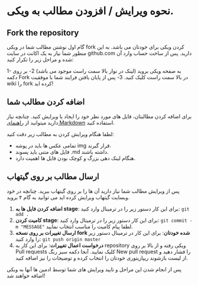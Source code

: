 
# نحوه ویرایش / افزودن مطالب به ویکی.

## Fork the repository
گام اول نوشتن مطالب شما در ویکی fork کردن ویکی برای خودتان می باشد. به این منظور شما نیاز به یک اکانت در سایت github.com دارید. پس از ساخت حساب وارد آن شده و مراحل زیر را تکرار کنید:

1- به صفحه ویکی بروید (لینک در نوار بالا سمت راست موجود می باشد)
2- بر روی دکمه Fork در بالا سمت راست کلیک کنید.
3- پس از پایان یافتن فرایند شما با موفقیت wiki را fork کرده اید!

## اضافه کردن مطالب شما
برای اضافه کردن مطالبتان، فایل های مورد نظر خود را ایجاد یا ویرایش کنید. چنانچه نیاز دارید میتوانید از [راهنمای Markdown](markdown.md) استفاده کنید.

لطفا هنگام ویرایش کردن به مطالب زیر دقت کنید:
* تمامی عکس ها باید در پوشه img قرار گیرند.
* فایل های متنی باید پسوند .md داشته باشند.
* هنگام لینک دهی بزرگ و کوچک بودن فایل ها اهمیت دارد.

## ارسال مطالب بر روی گیتهاب
پس از ویرایش مطالب شما نیاز دارید آن ها را بر روی گیتهاب ببرید. چنانچه در خود وبسایت گیتهاب ویرایش کرده اید می توانید به گام ۴ بروید.

1. **اضافه کردن فایل ها به stage**: برای این کار دستور زیر را در ترمینال وارد کنید: `git add .`
2. **کامیت کردن stage**: برای این کار دستور زیر را در ترمینال وارد کنید: `git commit -m "MESSAGE"` لطفا پیام کامیت را مناسب انتخاب نمایید.
3. **ارسال تغییرات بر روی نسخه fork شده خودتان**:‌ برای این کار در ترمینال دستور زیر را وارد کنید:‌ `git push origin master`
4. **درخواست اعمال تغییرات**: برای این کار به repository ویکی رفته و از بالا بر روی Pull requests کلیک نمایید. آنجا دکمه سبز رنگ New pull request را فشار دهید و از لیست بازشوند ریپازیتوری خودتان را انتخاب کرده و توضیحات را نیز اضافه کنید.

پس از انجام شدن این مراحل و تایید ویرایش های شما توسط ادمین ها آنها به ویکی اضافه خواهند شد!